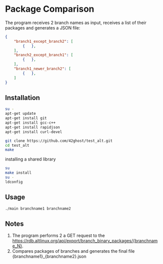 # Package Comparison

The program receives 2 branch names as input, receives a list of their packages and generates a JSON file:
```json
{
    "branch1_except_branch2": [
        {   },
    ],
    "branch2_except_branch1": [
        {   },
    ],
    "branch1_newer_branch2": [
        {   },
    ]
}
```

## Installation
```bash
su -
apt-get update
apt-get install git
apt-get install gcc-c++
apt-get install rapidjson
apt-get install curl-devel
```

```bash
git clone https://github.com/42ghost/test_alt.git
cd test_alt
make
```

installing a shared library
```bash
su
make install
su -
ldconfig
```

## Usage

```bash
./main branchname1 branchname2
```

## Notes
1. The program performs 2 a GET request to the https://rdb.altlinux.org/api/export/branch_binary_packages/{branchname_N}.
2. Compares packages of branches and generates the final file {branchname1}_{branchname2}.json
